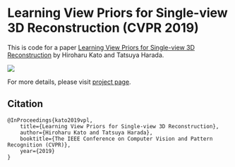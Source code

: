 # Learning View Priors for Single-view 3D Reconstruction (CVPR 2019)

This is code for a paper [Learning View Priors for Single-view 3D Reconstruction](http://hiroharu-kato.com/projects_en/view_prior_learning.html) by Hiroharu Kato and Tatsuya Harada.

![](http://hiroharu-kato.com/assets/img/view_prior_learning/thumbnail_en.png)

For more details, please visit [project page](http://hiroharu-kato.com/projects_en/view_prior_learning.html).

## Citation

```
@InProceedings{kato2019vpl,
    title={Learning View Priors for Single-view 3D Reconstruction},
    author={Hiroharu Kato and Tatsuya Harada},
    booktitle={The IEEE Conference on Computer Vision and Pattern Recognition (CVPR)},
    year={2019}
}
```
